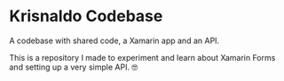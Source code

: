 # Krisnaldo Codebase
 A codebase with shared code, a Xamarin app and an API.
 
 This is a repository I made to experiment and learn about Xamarin Forms and setting up a very simple API. 🤓
